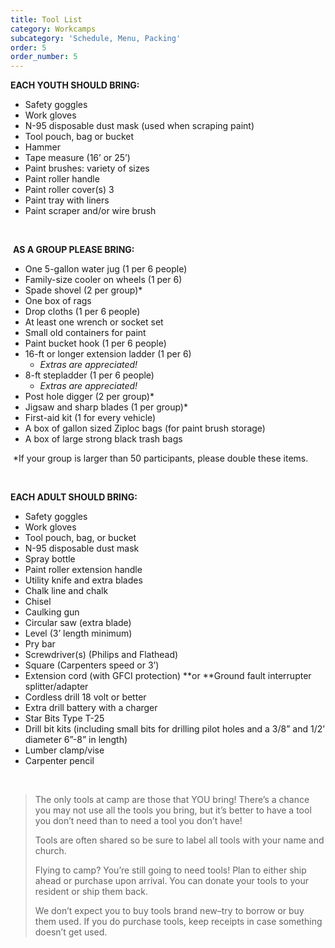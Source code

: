 ```yaml
---
title: Tool List
category: Workcamps
subcategory: 'Schedule, Menu, Packing'
order: 5
order_number: 5
---
```


**EACH YOUTH SHOULD BRING:**&nbsp;

* Safety goggles&nbsp;
* Work gloves&nbsp;
* N-95 disposable dust mask (used when scraping paint)&nbsp;
* Tool pouch, bag or bucket&nbsp;
* Hammer&nbsp;
* Tape measure (16’ or 25’)&nbsp;
* Paint brushes: variety of sizes&nbsp;
* Paint roller handle&nbsp;
* Paint roller cover(s) 3&nbsp;
* Paint tray with liners&nbsp;
* Paint scraper and/or wire brush&nbsp;

&nbsp;

&nbsp;**AS A GROUP PLEASE BRING:&nbsp;**

* One 5-gallon water jug (1 per 6 people)&nbsp;
* Family-size cooler on wheels (1 per 6)&nbsp;
* Spade shovel (2 per group)\*&nbsp;
* One box of rags&nbsp;
* Drop cloths (1 per 6 people)&nbsp;
* At least one wrench or socket set&nbsp;
* Small old containers for paint&nbsp;
* Paint bucket hook (1 per 6 people)&nbsp;
* 16-ft or longer extension ladder (1 per 6)&nbsp;
  * *Extras are appreciated\!&nbsp;*
* 8-ft stepladder (1 per 6 people)&nbsp;
  * *Extras are appreciated\!&nbsp;*
* Post hole digger (2 per group)\*&nbsp;
* Jigsaw and sharp blades (1 per group)\*&nbsp;
* First-aid kit (1 for every vehicle)&nbsp;
* A box of gallon sized Ziploc bags (for paint brush storage)&nbsp;
* A box of large strong black trash bags&nbsp;

&nbsp;\*If your group is larger than 50 participants, please double these items.&nbsp;

&nbsp;

**EACH ADULT SHOULD BRING:&nbsp;**

* Safety goggles&nbsp;
* Work gloves&nbsp;
* Tool pouch, bag, or bucket&nbsp;
* N-95 disposable dust mask&nbsp;
* Spray bottle&nbsp;
* Paint roller extension handle&nbsp;
* Utility knife and extra blades&nbsp;
* Chalk line and chalk&nbsp;
* Chisel&nbsp;
* Caulking gun&nbsp;
* Circular saw (extra blade)&nbsp;
* Level (3’ length minimum)&nbsp;
* Pry bar&nbsp;
* Screwdriver(s) (Philips and Flathead)&nbsp;
* Square (Carpenters speed or 3’)&nbsp;
* Extension cord (with GFCI protection) **or&nbsp;**Ground fault interrupter splitter/adapter&nbsp;
* Cordless drill 18 volt or better&nbsp;
* Extra drill battery with a charger&nbsp;
* Star Bits Type T-25&nbsp;
* Drill bit kits (including small bits for drilling pilot holes and a 3/8” and 1/2’ diameter 6”-8” in length)&nbsp;
* Lumber clamp/vise&nbsp;
* Carpenter pencil&nbsp;

&nbsp;

> The only tools at camp are those that YOU bring\! There’s a chance you may not use all the tools you bring, but it’s better to have a tool you don’t need than to need a tool you don’t have\!&nbsp;
>
>
> Tools are often shared so be sure to label all tools with your name and church.&nbsp;
>
>
> Flying to camp? You’re still going to need tools\! Plan to either ship ahead or purchase upon arrival. You can donate your tools to your resident or ship them back.&nbsp;
>
>
> We don’t expect you to buy tools brand new–try to borrow or buy them used. If you do purchase tools, keep receipts in case something doesn’t get used.&nbsp;
